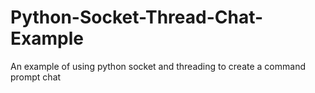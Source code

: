 # Python-Socket-Thread-Chat-Example
An example of using python socket and threading to create a command prompt chat
